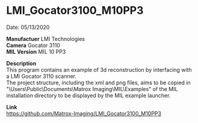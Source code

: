 # LMI_Gocator3100_M10PP3

Date: 05/13/2020

**Manufactuer** LMI Technologies  
**Camera** Gocator 3110  
**MIL Version** MIL 10 PP3  

**Description**  
This program contains an example of 3d reconstruction by interfacing with a LMI Gocator 3110 scanner.  
The project structure, including the xml and png files, aims to be copied in "\Users\Public\Documents\Matrox Imaging\MIL\Examples" of the MIL installation directory to be displayed by the MIL example launcher.

**Link**  
https://github.com/Matrox-Imaging/LMI_Gocator3100_M10PP3
